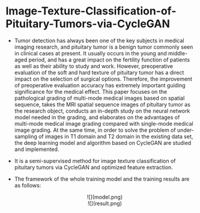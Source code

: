 # Image-Texture-Classification-of-Pituitary-Tumors-via-CycleGAN
* Tumor detection has always been one of the key subjects in medical imaging research, and pituitary tumor is a benign tumor commonly seen in clinical cases at present. It usually occurs in the young and middle-aged period, and has a great impact on the fertility function of patients as well as their ability to study and work. However, preoperative evaluation of the soft and hard texture of pituitary tumor has a direct impact on the selection of surgical options. Therefore, the improvement of preoperative evaluation accuracy has extremely important guiding significance for the medical effect.	This paper focuses on the pathological grading of multi-mode medical images based on spatial sequence, takes the MRI spatial sequence images of pituitary tumor as the research object, conducts an in-depth study on the neural network model needed in the grading, and elaborates on the advantages of multi-mode medical image grading compared with single-mode medical image grading. At the same time, in order to solve the problem of under-sampling of images in T1 domain and T2 domain in the existing data set, the deep learning model and algorithm based on CycleGAN are studied and implemented.

* It is a semi-supervised method for image texture classification of pituitary tumors via CycleGAN and optimized feature extraction.

* The framework of the whole training model and the training results are as follows:

  <div align=center>![](model.png)

  <div align=center>![](result.png)

  

